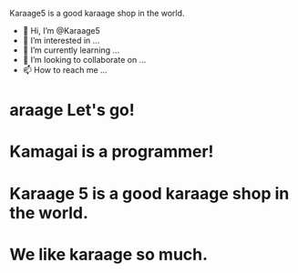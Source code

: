 Karaage5 is a good karaage shop in the world.
- 👋 Hi, I’m @Karaage5
- 👀 I’m interested in ...
- 🌱 I’m currently learning ...
- 💞️ I’m looking to collaborate on ...
- 📫 How to reach me ...

<!---
Karaage5/Karaage5 is a ✨ special ✨ repository because its `README.md` (this file) appears on your GitHub profile.
You can click the Preview link to take a look at your changes.
--->

# araage Let's go!
# Kamagai is a programmer!
# Karaage 5 is a good karaage shop in the world.
# We like karaage so much.
